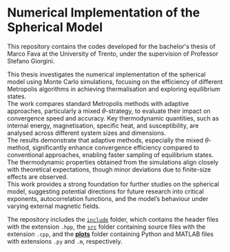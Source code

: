 # Numerical Implementation of the Spherical Model
This repository contains the codes developed for the bachelor's thesis of Marco Fava at the University of Trento, under the supervision of Professor Stefano Giorgini.  

This thesis investigates the numerical implementation of the spherical model using Monte Carlo simulations, focusing on the efficiency of different Metropolis algorithms in achieving thermalisation and exploring equilibrium states.  
The work compares standard Metropolis methods with adaptive approaches, particularly a mixed $\theta$-strategy, to evaluate their impact on convergence speed and accuracy. Key thermodynamic quantities, such as internal energy, magnetisation, specific heat, and susceptibility, are analysed across different system sizes and dimensions.  
The results demonstrate that adaptive methods, especially the mixed $\theta$-method, significantly enhance
convergence efficiency compared to conventional approaches, enabling faster sampling of equilibrium states. The thermodynamic properties obtained from the simulations align closely with theoretical expectations, though minor deviations due to finite-size effects are observed.  
This work provides a strong foundation for further studies on the spherical model, suggesting potential directions for future research into critical exponents, autocorrelation functions, and the model’s behaviour under varying external magnetic fields.  

The repository includes the [`include`](include/) folder, which contains the header files with the extension `.hpp`, the [`src`](src/) folder containing source files with the extension `.cpp`, and the [**plots**](plots/) folder containing Python and MATLAB files with extensions `.py` and `.m`, respectively.